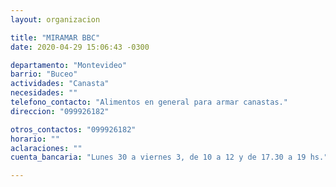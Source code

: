 ```yaml
---
layout: organizacion

title: "MIRAMAR BBC"
date: 2020-04-29 15:06:43 -0300

departamento: "Montevideo"
barrio: "Buceo"
actividades: "Canasta"
necesidades: ""
telefono_contacto: "Alimentos en general para armar canastas."
direccion: "099926182"

otros_contactos: "099926182"
horario: ""
aclaraciones: ""
cuenta_bancaria: "Lunes 30 a viernes 3, de 10 a 12 y de 17.30 a 19 hs."

---
```

